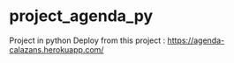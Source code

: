 # project_agenda_py
Project in python
Deploy from this project : https://agenda-calazans.herokuapp.com/
